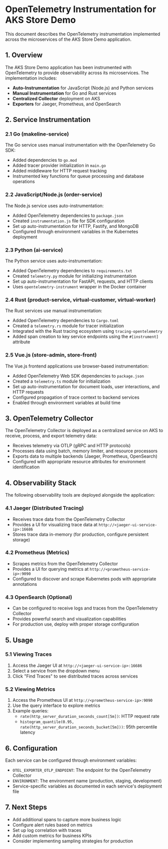 # OpenTelemetry Instrumentation for AKS Store Demo

This document describes the OpenTelemetry instrumentation implemented across the microservices of the AKS Store Demo application.

## 1. Overview

The AKS Store Demo application has been instrumented with OpenTelemetry to provide observability across its microservices. The implementation includes:

- **Auto-Instrumentation** for JavaScript (Node.js) and Python services
- **Manual Instrumentation** for Go and Rust services
- **Centralized Collector** deployment on AKS
- **Exporters** for Jaeger, Prometheus, and OpenSearch

## 2. Service Instrumentation

### 2.1 Go (makeline-service)

The Go service uses manual instrumentation with the OpenTelemetry Go SDK:

- Added dependencies to `go.mod`
- Added tracer provider initialization in `main.go`
- Added middleware for HTTP request tracking
- Instrumented key functions for queue processing and database operations

### 2.2 JavaScript/Node.js (order-service)

The Node.js service uses auto-instrumentation:

- Added OpenTelemetry dependencies to `package.json`
- Created `instrumentation.js` file for SDK configuration
- Set up auto-instrumentation for HTTP, Fastify, and MongoDB
- Configured through environment variables in the Kubernetes deployment

### 2.3 Python (ai-service)

The Python service uses auto-instrumentation:

- Added OpenTelemetry dependencies to `requirements.txt`
- Created `telemetry.py` module for initializing instrumentation
- Set up auto-instrumentation for FastAPI, requests, and HTTP clients
- Uses `opentelemetry-instrument` wrapper in the Docker container

### 2.4 Rust (product-service, virtual-customer, virtual-worker)

The Rust services use manual instrumentation:

- Added OpenTelemetry dependencies to `Cargo.toml`
- Created a `telemetry.rs` module for tracer initialization
- Integrated with the Rust tracing ecosystem using `tracing-opentelemetry`
- Added span creation to key service endpoints using the `#[instrument]` attribute

### 2.5 Vue.js (store-admin, store-front)

The Vue.js frontend applications use browser-based instrumentation:

- Added OpenTelemetry Web SDK dependencies to `package.json`
- Created a `telemetry.ts` module for initialization
- Set up auto-instrumentation for document loads, user interactions, and HTTP requests
- Configured propagation of trace context to backend services
- Enabled through environment variables at build time

## 3. OpenTelemetry Collector

The OpenTelemetry Collector is deployed as a centralized service on AKS to receive, process, and export telemetry data:

- Receives telemetry via OTLP (gRPC and HTTP protocols)
- Processes data using batch, memory limiter, and resource processors
- Exports data to multiple backends (Jaeger, Prometheus, OpenSearch)
- Configured with appropriate resource attributes for environment identification

## 4. Observability Stack

The following observability tools are deployed alongside the application:

### 4.1 Jaeger (Distributed Tracing)

- Receives trace data from the OpenTelemetry Collector
- Provides a UI for visualizing trace data at `http://<jaeger-ui-service-ip>:16686`
- Stores trace data in-memory (for production, configure persistent storage)

### 4.2 Prometheus (Metrics)

- Scrapes metrics from the OpenTelemetry Collector
- Provides a UI for querying metrics at `http://<prometheus-service-ip>:9090`
- Configured to discover and scrape Kubernetes pods with appropriate annotations

### 4.3 OpenSearch (Optional)

- Can be configured to receive logs and traces from the OpenTelemetry Collector
- Provides powerful search and visualization capabilities
- For production use, deploy with proper storage configuration

## 5. Usage

### 5.1 Viewing Traces

1. Access the Jaeger UI at `http://<jaeger-ui-service-ip>:16686`
2. Select a service from the dropdown menu
3. Click "Find Traces" to see distributed traces across services

### 5.2 Viewing Metrics

1. Access the Prometheus UI at `http://<prometheus-service-ip>:9090`
2. Use the query interface to explore metrics
3. Example queries:
   - `rate(http_server_duration_seconds_count[5m])`: HTTP request rate
   - `histogram_quantile(0.95, rate(http_server_duration_seconds_bucket[5m]))`: 95th percentile latency

## 6. Configuration

Each service can be configured through environment variables:

- `OTEL_EXPORTER_OTLP_ENDPOINT`: The endpoint for the OpenTelemetry Collector
- `ENVIRONMENT`: The environment name (production, staging, development)
- Service-specific variables as documented in each service's deployment file

## 7. Next Steps

- Add additional spans to capture more business logic
- Configure alert rules based on metrics
- Set up log correlation with traces
- Add custom metrics for business KPIs
- Consider implementing sampling strategies for production
